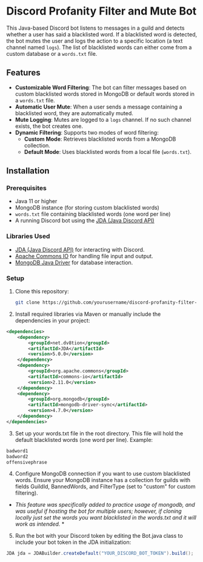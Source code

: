 # Discord Profanity Filter and Mute Bot

This Java-based Discord bot listens to messages in a guild and detects whether a user has said a blacklisted word. If a blacklisted word is detected, the bot mutes the user and logs the action to a specific location (a text channel named `logs`). The list of blacklisted words can either come from a custom database or a `words.txt` file.

## Features

- **Customizable Word Filtering**: The bot can filter messages based on custom blacklisted words stored in MongoDB or default words stored in a `words.txt` file.
- **Automatic User Mute**: When a user sends a message containing a blacklisted word, they are automatically muted.
- **Mute Logging**: Mutes are logged to a `logs` channel. If no such channel exists, the bot creates one.
- **Dynamic Filtering**: Supports two modes of word filtering:
  - **Custom Mode**: Retrieves blacklisted words from a MongoDB collection.
  - **Default Mode**: Uses blacklisted words from a local file (`words.txt`).

## Installation

### Prerequisites

- Java 11 or higher
- MongoDB instance (for storing custom blacklisted words)
- `words.txt` file containing blacklisted words (one word per line)
- A running Discord bot using the [JDA (Java Discord API)](https://github.com/DV8FromTheWorld/JDA)

### Libraries Used

- [JDA (Java Discord API)](https://github.com/DV8FromTheWorld/JDA) for interacting with Discord.
- [Apache Commons IO](https://commons.apache.org/proper/commons-io/) for handling file input and output.
- [MongoDB Java Driver](https://mongodb.github.io/mongo-java-driver/) for database interaction.

### Setup

1. Clone this repository:
   ```bash
   git clone https://github.com/yourusername/discord-profanity-filter-bot.git

2. Install required libraries via Maven or manually include the dependencies in your project:
```xml
<dependencies>
    <dependency>
        <groupId>net.dv8tion</groupId>
        <artifactId>JDA</artifactId>
        <version>5.0.0</version>
    </dependency>
    <dependency>
        <groupId>org.apache.commons</groupId>
        <artifactId>commons-io</artifactId>
        <version>2.11.0</version>
    </dependency>
    <dependency>
        <groupId>org.mongodb</groupId>
        <artifactId>mongodb-driver-sync</artifactId>
        <version>4.7.0</version>
    </dependency>
</dependencies>
```

3. Set up your words.txt file in the root directory. This file will hold the default blacklisted words (one word per line). Example:
```txt
badword1
badword2
offensivephrase
```

4. Configure MongoDB connection if you want to use custom blacklisted words. Ensure your MongoDB instance has a collection for guilds with fields GuildId, BannedWords, and FilterType (set to "custom" for custom filtering).

  * *This feature was specifically added to practice usage of mongodb, and was useful if hosting the bot for multiple users; however, if cloning locally just set the words you want blacklisted in the words.txt and it will work as intended.* *

5. Run the bot with your Discord token by editing the Bot.java class to include your bot token in the JDA initialization:
```java
JDA jda = JDABuilder.createDefault("YOUR_DISCORD_BOT_TOKEN").build();
```
